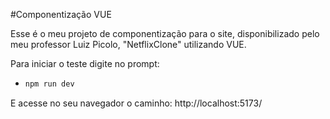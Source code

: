 #Componentização VUE

Esse é o meu projeto de componentização para o site, disponibilizado pelo meu professor Luiz Picolo, "NetflixClone" utilizando VUE.

Para iniciar o teste digite no prompt: 
* ```bash
  npm run dev

E acesse no seu navegador o caminho: http://localhost:5173/
